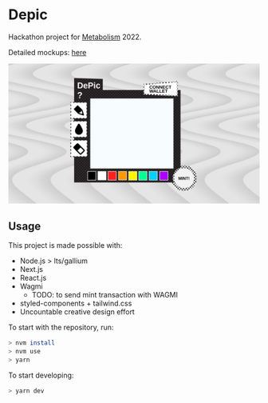 # Depic

Hackathon project for [Metabolism](https://zora.ethglobal.com/) 2022.

Detailed mockups: [here](interface/)

![IMAGINING](mockups.png)

## Usage

This project is made possible with:
- Node.js > lts/gallium
- Next.js
- React.js
- Wagmi
  - TODO: to send mint transaction with WAGMI
- styled-components + tailwind.css
- Uncountable creative design effort

To start with the repository, run:
```sh
> nvm install
> nvm use
> yarn
```

To start developing: 
```sh
> yarn dev
```